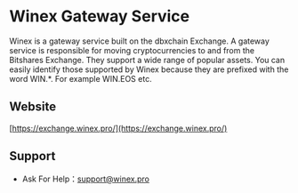 # Winex Gateway Service

Winex is a gateway service built on the dbxchain Exchange. A gateway service is responsible for moving cryptocurrencies to and from the Bitshares Exchange. They support a wide range of popular assets. You can easily identify those supported by Winex because they are prefixed with the word WIN.*. For example WIN.EOS etc.

## Website
[https://exchange.winex.pro/](https://exchange.winex.pro/)

## Support
- Ask For Help：support@winex.pro
